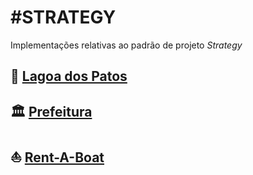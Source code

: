 # #STRATEGY
Implementações relativas ao padrão de projeto *Strategy*

## :duck: [Lagoa dos Patos](https://github.com/tnicacio/ifc-programacao6/tree/main/strategy/ifc/DuckTales)

## :classical_building: [Prefeitura](https://github.com/tnicacio/ifc-programacao6/tree/main/strategy/ifc/Prefeitura)

## :boat: [Rent-A-Boat](https://github.com/tnicacio/ifc-programacao6/tree/main/strategy/ifc/RentABoat)
